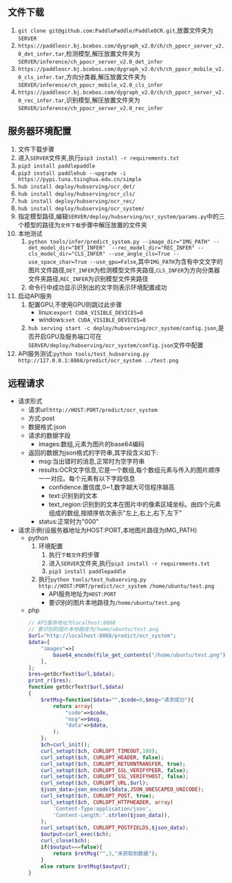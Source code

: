 ## 文件下载
1. `git clone git@github.com:PaddlePaddle/PaddleOCR.git`,放置文件夹为`SERVER`
1. `https://paddleocr.bj.bcebos.com/dygraph_v2.0/ch/ch_ppocr_server_v2.0_det_infer.tar`,检测模型,解压放置文件夹为`SERVER/inference/ch_ppocr_server_v2.0_det_infer`
1. `https://paddleocr.bj.bcebos.com/dygraph_v2.0/ch/ch_ppocr_mobile_v2.0_cls_infer.tar`,方向分类器,解压放置文件夹为`SERVER/inference/ch_ppocr_mobile_v2.0_cls_infer`
1. `https://paddleocr.bj.bcebos.com/dygraph_v2.0/ch/ch_ppocr_server_v2.0_rec_infer.tar`,识别模型,解压放置文件夹为`SERVER/inference/ch_ppocr_server_v2.0_rec_infer`

## 服务器环境配置
1. 文件下载步骤
1. 进入`SERVER`文件夹,执行`pip3 install -r requirements.txt`
1. `pip3 install paddlepaddle`
1. `pip3 install paddlehub --upgrade -i https://pypi.tuna.tsinghua.edu.cn/simple`
1. `hub install deploy/hubserving/ocr_det/`
1. `hub install deploy/hubserving/ocr_cls/`
1. `hub install deploy/hubserving/ocr_rec/`
1. `hub install deploy/hubserving/ocr_system/`
1. 指定模型路径,编辑`SERVER/deploy/hubserving/ocr_system/params.py`中的三个模型的路径为`文件下载`步骤中解压放置的文件夹
1. 本地测试
    1. `python tools/infer/predict_system.py --image_dir="IMG_PATH" --det_model_dir="DET_INFER"  --rec_model_dir="REC_INFER" --cls_model_dir="CLS_INFER" --use_angle_cls=True --use_space_char=True --use_gpu=False`,其中`IMG_PATH`为含有中文文字的图片文件路径,`DET_INFER`为检测模型文件夹路径,`CLS_INFER`为方向分类器文件夹路径,`REC_INFER`为识别模型文件夹路径 
    1. 命令行中成功显示识别出的文字则表示环境配置成功  
1. 启动API服务
    1. 配置GPU,不使用GPU则跳过此步骤
        * linux:`export CUDA_VISIBLE_DEVICES=0`
        * windows:`set CUDA_VISIBLE_DEVICES=0`
    1. `hub serving start -c deploy/hubserving/ocr_system/config.json`,是否开启GPU及服务端口可在`SERVER/deploy/hubserving/ocr_system/config.json`文件中配置 
1. API服务测试:`python tools/test_hubserving.py http://127.0.0.1:8868/predict/ocr_system ../test.png` 

## 远程请求 
* 请求形式
    * 请求url:`http://HOST:PORT/predict/ocr_system` 
    * 方式:post
    * 数据格式:json
    * 请求的数据字段
        * images:数组,元素为图片的base64编码 
    * 返回的数据为json格式的字符串,其字段含义如下:
        * msg:当出错时的消息,正常时为空字符串
        * results:OCR文字信息,它是一个数组,每个数组元素与传入的图片顺序一一对应。每个元素有以下字段信息
            * confidence:置信度,0~1,数字越大可信程序越高
            * text:识别到的文本
            * text_region:识别到的文本在图片中的像素区域坐标。由四个元素组成的数组,按顺序依次表示"左上,右上,右下,左下"
        * status:正常时为"000"
* 请求示例(设服务器地址为HOST:PORT,本地图片路径为IMG_PATH)  
    * python 
        1. 环境配置
            1. 执行`下载文件`的步骤
            1. 进入`SERVER`文件夹,执行`pip3 install -r requirements.txt`
            1. `pip3 install paddlepaddle`
        1. 执行`python tools/test_hubserving.py http://HOST:PORT/predict/ocr_system /home/ubuntu/test.png` 
            * API服务地址为`HOST:PORT`
            * 要识别的图片本地路径为`/home/ubuntu/test.png`
    * php 
        ```php 
        // API服务地址为localhost:8868 
        // 要识别的图片本地路径为/home/ubuntu/test.png 
        $url="http://localhost:8868/predict/ocr_system";
        $data=[
            "images"=>[
                base64_encode(file_get_contents("/home/ubuntu/test.png")),
            ],
        ];
        $res=getOcrText($url,$data);
        print_r($res);
        function getOcrText($url,$data)
        {
            $retMsg=function($data="",$code=0,$msg="请求成功"){
                return array(
                    "code"=>$code,
                    "msg"=>$msg,
                    "data"=>$data,
                );
            };
            $ch=curl_init();
            curl_setopt($ch, CURLOPT_TIMEOUT,180);
            curl_setopt($ch, CURLOPT_HEADER, false);
            curl_setopt($ch, CURLOPT_RETURNTRANSFER, true);
            curl_setopt($ch, CURLOPT_SSL_VERIFYPEER, false);
            curl_setopt($ch, CURLOPT_SSL_VERIFYHOST, false);
            curl_setopt($ch, CURLOPT_URL,$url);
            $json_data=json_encode($data,JSON_UNESCAPED_UNICODE);
            curl_setopt($ch, CURLOPT_POST, true);
            curl_setopt($ch, CURLOPT_HTTPHEADER, array(
                'Content-Type:application/json',
                'Content-Length:'.strlen($json_data)),
            );
            curl_setopt($ch, CURLOPT_POSTFIELDS,$json_data);
            $output=curl_exec($ch);
            curl_close($ch);
            if($output===false){
                return $retMsg("",3,"未获取到数据");
            }
            else return $retMsg($output);
        }
        ```


        


